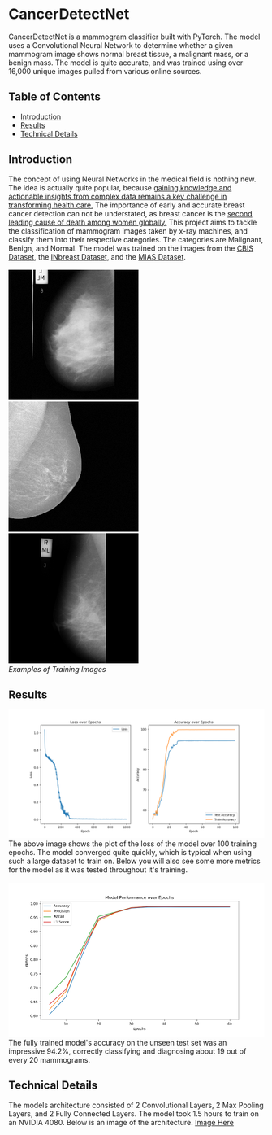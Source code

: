 # CancerDetectNet

CancerDetectNet is a mammogram classifier built with PyTorch. The model uses a Convolutional Neural Network to determine whether a given mammogram image shows normal breast tissue, a malignant mass, or a benign mass. The model is quite accurate, and was trained using over 16,000 unique images pulled from various online sources.

## Table of Contents
- [Introduction](#introduction)
- [Results](#results)
- [Technical Details](#technical-details)


## Introduction
The concept of using Neural Networks in the medical field is nothing new. The idea is actually quite popular, because [gaining knowledge and actionable insights from complex data remains a key challenge in transforming health care.](https://www.ncbi.nlm.nih.gov/pmc/articles/PMC6455466/) The importance of early and accurate breast cancer detection can not be understated, as breast cancer is the [second leading cause of death among women globally.](https://www.cdc.gov/cancer/breast/basic_info/index.htm#:~:text=Except%20for%20skin%20cancer%2C%20breast,cancer%20death%20among%20Hispanic%20women.) This project aims to tackle the classification of mammogram images taken by x-ray machines, and classify them into their respective categories. The categories are Malignant, Benign, and Normal. The model was trained on the images from the [CBIS Dataset](https://www.kaggle.com/datasets/awsaf49/cbis-ddsm-breast-cancer-image-dataset), the [INbreast Dataset](https://www.kaggle.com/datasets/ramanathansp20/inbreast-dataset), and the [MIAS Dataset](https://www.kaggle.com/datasets/kmader/mias-mammography).<br /><br />
<img src="Augmented_Images/Normal_Pics/109_24_mias.png"> 
<img src="Augmented_Images/Malignant_Pics/10_16_inbreast.png">
<img src="Augmented_Images/Benign_Pics/104_7_mias.png"><br />
*Examples of Training Images*

## Results
<img src="Figures/Training_2.png">
The above image shows the plot of the loss of the model over 100 training epochs. The model converged quite quickly, which is typical when using such a large dataset to train on. Below you will also see some more metrics for the model as it was tested throughout it's training.<br />
<br />
<img src="Figures/Evaluation_1.png">
The fully trained model's accuracy on the unseen test set was an impressive 94.2%, correctly classifying and diagnosing about 19 out of every 20 mammograms.

## Technical Details
The models architecture consisted of 2 Convolutional Layers, 2 Max Pooling Layers, and 2 Fully Connected Layers. The model took 1.5 hours to train on an NVIDIA 4080. Below is an image of the architecture.
[Image Here]()
